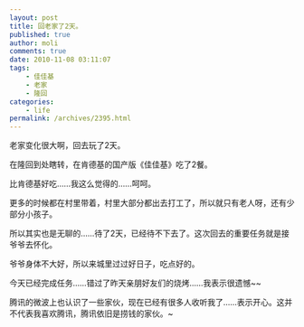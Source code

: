```yaml
---
layout: post
title: 回老家了2天。
published: true
author: moli
comments: true
date: 2010-11-08 03:11:07
tags:
    - 佳佳基
    - 老家
    - 隆回
categories:
    - life
permalink: /archives/2395.html
---
```

老家变化很大啊，回去玩了2天。

在隆回到处瞎转，在肯德基的国产版《佳佳基》吃了2餐。

比肯德基好吃……我这么觉得的……呵呵。

更多的时候都在村里带着，村里大部分都出去打工了，所以就只有老人呀，还有少部分小孩子。

所以其实也是无聊的……待了2天，已经待不下去了。这次回去的重要任务就是接爷爷去怀化。

爷爷身体不大好，所以来城里过过好日子，吃点好的。

今天已经完成任务……错过了昨天亲朋好友们的烧烤……我表示很遗憾~~

腾讯的微波上也认识了一些家伙，现在已经有很多人收听我了……表示开心。这并不代表我喜欢腾讯，腾讯依旧是捞钱的家伙。~